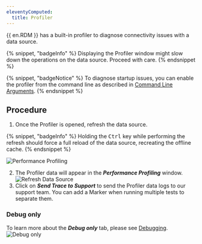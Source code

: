 ```yaml
---
eleventyComputed:
  title: Profiler
---
```

{{ en.RDM }} has a built-in profiler to diagnose connectivity issues with a data source.

{% snippet, "badgeInfo" %}
Displaying the Profiler window might slow down the operations on the data source. Proceed with care.
{% endsnippet %}

{% snippet, "badgeNotice" %}
To diagnose startup issues, you can enable the profiler from the command line as described in [Command Line Arguments](/rdm/kb/rdm-windows/how-to-articles/command-line-arguments/#usage-remotedesktopmanagerexe-parameters).
{% endsnippet %}

## Procedure

1. Once the Profiler is opened, refresh the data source.

{% snippet, "badgeInfo" %}
Holding the <kbd>Ctrl</kbd> key while performing the refresh should force a full reload of the data source, recreating the offline cache.
{% endsnippet %}

![Performance Profiling](https://cdnweb.devolutions.net/docs/docs_en_rdm_windows_clip10442.png)

2. The Profiler data will appear in the ***Performance Profiling*** window.
![Refresh Data Source](https://cdnweb.devolutions.net/docs/docs_en_rdm_windows_clip10438.png)
1. Click on ***Send Trace to Support*** to send the Profiler data logs to our support team. You can add a Marker when running multiple tests to separate them.

### Debug only

To learn more about the ***Debug only*** tab, please see [Debugging](/rdm/kb/rdm-windows/troubleshooting-articles/debugging/).
![Debug only](https://cdnweb.devolutions.net/docs/docs_en_rdm_windows_clip10443.png)
